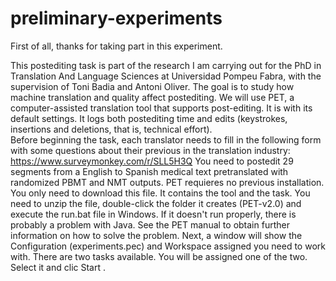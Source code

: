 # preliminary-experiments
First of all, thanks for taking part in this experiment. 

This postediting task is part of the research I am carrying out for the PhD in Translation And Language Sciences at Universidad Pompeu Fabra, with the supervision of Toni Badia and Antoni Oliver. The goal is to study how machine translation and quality affect postediting. We will use PET, a computer-assisted translation tool that supports post-editing. It is with its default settings. It logs both postediting time and edits (keystrokes, insertions and deletions, that is, technical effort).  
Before beginning the task, each translator needs to fill in the following form with some questions about their previous in the translation industry: https://www.surveymonkey.com/r/SLL5H3Q 
You need to postedit 29 segments from a English to Spanish medical text pretranslated with randomized PBMT and NMT outputs. PET requieres no previous installation. You only need to download this file. It contains the tool and the task. You need to unzip the file, double-click the folder it creates (PET-v2.0) and execute the run.bat file in Windows. If it doesn't run properly, there is probably a problem with Java. See the PET manual to obtain further information on how to solve the problem.
 Next, a window will show the Configuration (experiments.pec) and Workspace assigned you need to work with. There are two tasks available. You will be assigned one of the two. Select it and clic Start . 
